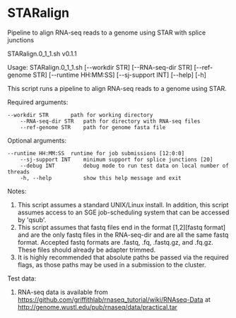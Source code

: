 # STARalign
Pipeline to align RNA-seq reads to a genome using STAR with splice junctions

STARalign.0_1_1.sh v0.1.1 

Usage: STARalign.0_1_1.sh [--workdir STR] [--RNA-seq-dir STR] [--ref-genome STR]
       [--runtime HH:MM:SS] [--sj-support INT] [--help] [-h]

This script runs a pipeline to align RNA-seq reads to a genome using STAR.

Required arguments:

	--workdir STR       path for working directory
      	--RNA-seq-dir STR   path for directory with RNA-seq files
       	--ref-genome STR    path for genome fasta file

Optional arguments:

	--runtime HH:MM:SS  runtime for job submissions [12:0:0]
       	--sj-support INT    minimum support for splice junctions [20]
       	--debug INT         debug mode to run test data on local number of threads
       	-h, --help          show this help message and exit

Notes:
   1. This script assumes a standard UNIX/Linux install. In addition, this script
      assumes access to an SGE job-scheduling system that can be accessed by 'qsub'.
   2. This script assumes that fastq files end in the format [1,2][fastq format] and 
      are the only fastq files in the RNA-seq-dir and are all the same fastq format.
      Accepted fastq formats are .fastq, .fq, .fastq.gz, and .fq.gz. These files
      should already be adapter trimmed.
   3. It is highly recommended that absolute paths be passed via the required
      flags, as those paths may be used in a submission to the cluster.

Test data:
   1. RNA-seq data is available from https://github.com/griffithlab/rnaseq_tutorial/wiki/RNAseq-Data
	    at http://genome.wustl.edu/pub/rnaseq/data/practical.tar
